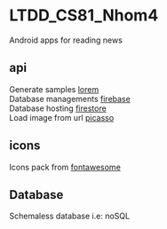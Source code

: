 # LTDD_CS81_Nhom4

Android apps for reading news

## api
Generate samples [lorem](https://github.com/mdeanda/lorem)<br>
Database managements [firebase](https://firebase.google.com/)<br>
Database hosting [firestore](https://firebase.google.com/docs/firestore)<br>
Load image from url [picasso](https://github.com/square/picasso)<br>

## icons
Icons pack from [fontawesome](https://fontawesome.com/)  

## Database
Schemaless database i.e: noSQL
